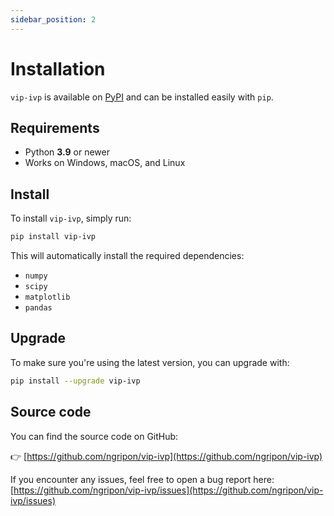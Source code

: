 ```yaml
---
sidebar_position: 2
---
```


# Installation

`vip-ivp` is available on [PyPI](https://pypi.org/project/vip-ivp/) and can be installed easily with `pip`.

## Requirements

- Python **3.9** or newer
- Works on Windows, macOS, and Linux

## Install

To install `vip-ivp`, simply run:

```bash
pip install vip-ivp
```

This will automatically install the required dependencies:

- `numpy`
- `scipy`
- `matplotlib`
- `pandas`

## Upgrade

To make sure you're using the latest version, you can upgrade with:

```bash
pip install --upgrade vip-ivp
```

## Source code

You can find the source code on GitHub:

👉 [https://github.com/ngripon/vip-ivp](https://github.com/ngripon/vip-ivp)

If you encounter any issues, feel free to open a bug report here:  
[https://github.com/ngripon/vip-ivp/issues](https://github.com/ngripon/vip-ivp/issues)

